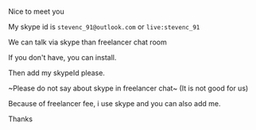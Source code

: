 Nice to meet you

My skype id is `stevenc_91@outlook.com` or `live:stevenc_91`

We can talk via skype than freelancer chat room

If you don't have, you can install.

Then add my skypeId please.

~Please do not say about skype in freelancer chat~
(It is not good for us)

Because of freelancer fee, i use skype and you can also add me.

Thanks
